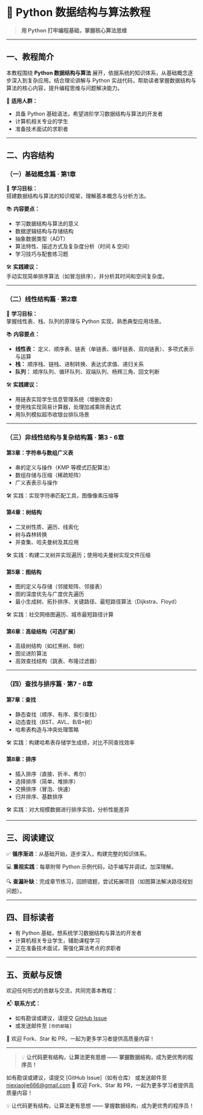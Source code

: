 # 📘 Python 数据结构与算法教程

> **用 Python 打牢编程基础，掌握核心算法思维**

---

## 一、教程简介

本教程围绕 **Python 数据结构与算法** 展开，依据系统的知识体系，从基础概念逐步深入到复杂应用。结合理论讲解与 Python 实战代码，帮助读者掌握数据结构与算法的核心内容，提升编程思维与问题解决能力。

🎯 **适用人群：**
- 具备 Python 基础语法，希望进阶学习数据结构与算法的开发者
- 计算机相关专业的学生
- 准备技术面试的求职者

---

## 二、内容结构

### （一）基础概念篇 · 第1章

📌 **学习目标：**  
搭建数据结构与算法的知识框架，理解基本概念与分析方法。

📚 **内容要点：**
- 学习数据结构与算法的意义
- 数据逻辑结构与存储结构
- 抽象数据类型（ADT）
- 算法特性、描述方式及复杂度分析（时间 & 空间）
- 学习技巧与配套练习题

🛠️ **实践建议：**  
手动实现简单排序算法（如冒泡排序），并分析其时间和空间复杂度。

---

### （二）线性结构篇 · 第2章

📌 **学习目标：**  
掌握线性表、栈、队列的原理与 Python 实现，熟悉典型应用场景。

📚 **内容要点：**
- **线性表：** 定义、顺序表、链表（单链表、循环链表、双向链表）、多项式表示与运算
- **栈：** 顺序栈、链栈、进制转换、表达式求值、递归关系
- **队列：** 顺序队列、循环队列、双端队列、杨辉三角、回文判断

🛠️ **实践建议：**
- 用链表实现学生信息管理系统（增删改查）
- 使用栈实现简易计算器，处理加减乘除表达式
- 用队列模拟超市收银台排队场景

---

### （三）非线性结构与复杂结构篇 · 第3 - 6章

#### 第3章：字符串与数组广义表
- 串的定义与操作（KMP 等模式匹配算法）
- 数组存储与压缩（稀疏矩阵）
- 广义表表示与操作

🛠️ 实践：实现字符串匹配工具，图像像素压缩等

#### 第4章：树结构
- 二叉树性质、遍历、线索化
- 树与森林转换
- 并查集、哈夫曼树及其应用

🛠️ 实践：构建二叉树并实现遍历；使用哈夫曼树实现文件压缩

#### 第5章：图结构
- 图的定义与存储（邻接矩阵、邻接表）
- 图的深度优先与广度优先遍历
- 最小生成树、拓扑排序、关键路径、最短路径算法（Dijkstra、Floyd）

🛠️ 实践：社交网络图遍历、城市最短路径计算

#### 第6章：高级结构（可选扩展）
- 高级树结构（如红黑树、B树）
- 图论进阶算法
- 高效查找结构（跳表、布隆过滤器）

---

### （四）查找与排序篇 · 第7 - 8章

#### 第7章：查找
- 静态查找（顺序、有序、索引查找）
- 动态查找（BST、AVL、B/B+树）
- 哈希表构造与冲突处理策略

🛠️ 实践：构建哈希表存储学生成绩，对比不同查找效率

#### 第8章：排序
- 插入排序（直接、折半、希尔）
- 选择排序（简单、堆排序）
- 交换排序（冒泡、快速）
- 归并排序、基数排序

🛠️ 实践：对大规模数据进行排序实验，分析性能差异

---

## 三、阅读建议

✅ **循序渐进**：从基础开始，逐步深入，构建完整的知识体系。

💻 **重视实践**：每章附带 Python 示例代码，动手编写并调试，加深理解。

🔍 **查漏补缺**：完成章节练习，回顾错题，尝试拓展项目（如图算法解决路径规划问题）。

---

## 四、目标读者

- 有 Python 基础，想系统学习数据结构与算法的开发者
- 计算机相关专业学生，辅助课程学习
- 正在准备技术面试，需强化算法考点的求职者

---

## 五、贡献与反馈

欢迎任何形式的贡献与交流，共同完善本教程：

📬 **联系方式：**
- 如有勘误或建议，请提交 [GitHub Issue](https://github.com/yourname/yourrepo/issues) 
- 或发送邮件至 `[你的邮箱]`

🌟 欢迎 Fork、Star 和 PR，一起为更多学习者提供高质量内容！

---

> 💡 **让代码更有结构，让算法更有思想 —— 掌握数据结构，成为更优秀的程序员！**

如有勘误或建议，请提交 [GitHub Issue]（如有仓库）
或发送邮件至 niexiaojie666@gmail.com
🌟 欢迎 Fork、Star 和 PR，一起为更多学习者提供高质量内容！

💡 让代码更有结构，让算法更有思想 —— 掌握数据结构，成为更优秀的程序员！ 
